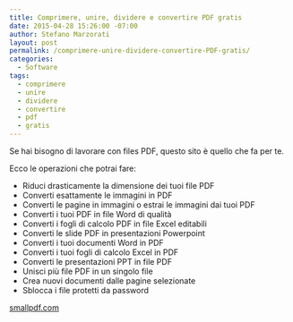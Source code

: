 ```yaml
---
title: Comprimere, unire, dividere e convertire PDF gratis
date: 2015-04-28 15:26:00 -07:00
author: Stefano Marzorati
layout: post
permalink: /comprimere-unire-dividere-convertire-PDF-gratis/
categories:
  - Software
tags:
  - comprimere
  - unire
  - dividere
  - convertire
  - pdf
  - gratis
---
```

Se hai bisogno di lavorare con files PDF, questo sito è quello che fa per te.   

Ecco le operazioni che potrai fare:

  - Riduci drasticamente la dimensione dei tuoi file PDF
  - Converti esattamente le immagini in PDF
  - Converti le pagine in immagini o estrai le immagini dai tuoi PDF
  - Converti i tuoi PDF in file Word di qualità
  - Converti i fogli di calcolo PDF in file Excel editabili
  - Converti le slide PDF in presentazioni Powerpoint
  - Converti i tuoi documenti Word in PDF
  - Converti i tuoi fogli di calcolo Excel in PDF
  - Converti le presentazioni PPT in file PDF
  - Unisci più file PDF in un singolo file
  - Crea nuovi documenti dalle pagine selezionate
  - Sblocca i file protetti da password   

[smallpdf.com](http://smallpdf.com/it)

